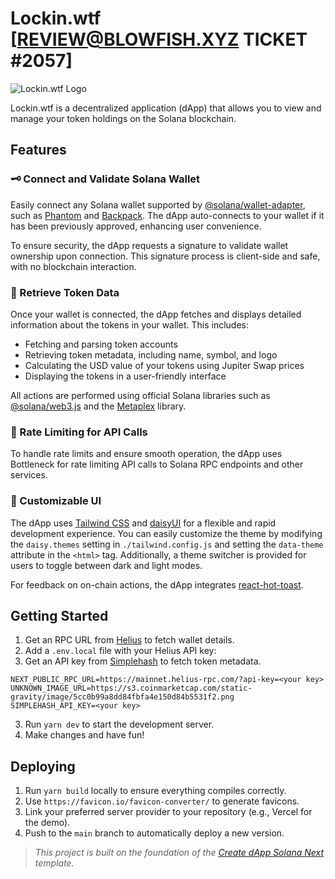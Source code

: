 # Lockin.wtf [REVIEW@BLOWFISH.XYZ TICKET #2057]

![Lockin.wtf Logo](https://ipfs.io/ipfs/Qmc2SJQW4K7UYYVLdoKSf4cGVZbuFGTF4dZiAdRtivNkpX)

Lockin.wtf is a decentralized application (dApp) that allows you to view and manage your token holdings on the Solana blockchain.

## Features

### **🗝️ Connect and Validate Solana Wallet**

Easily connect any Solana wallet supported by [@solana/wallet-adapter](https://github.com/solana-labs/wallet-adapter), such as [Phantom](https://phantom.app/) and [Backpack](https://www.backpack.app/). The dApp auto-connects to your wallet if it has been previously approved, enhancing user convenience.

To ensure security, the dApp requests a signature to validate wallet ownership upon connection. This signature process is client-side and safe, with no blockchain interaction.

### **🔗 Retrieve Token Data**

Once your wallet is connected, the dApp fetches and displays detailed information about the tokens in your wallet. This includes:

- Fetching and parsing token accounts
- Retrieving token metadata, including name, symbol, and logo
- Calculating the USD value of your tokens using Jupiter Swap prices
- Displaying the tokens in a user-friendly interface

All actions are performed using official Solana libraries such as [@solana/web3.js](https://solana-labs.github.io/solana-web3.js/) and the [Metaplex](https://github.com/metaplex-foundation/js) library.

### **🔌 Rate Limiting for API Calls**

To handle rate limits and ensure smooth operation, the dApp uses Bottleneck for rate limiting API calls to Solana RPC endpoints and other services.

### **🎨 Customizable UI**

The dApp uses [Tailwind CSS](https://tailwindcss.com/) and [daisyUI](https://daisyui.com/) for a flexible and rapid development experience. You can easily customize the theme by modifying the `daisy.themes` setting in `./tailwind.config.js` and setting the `data-theme` attribute in the `<html>` tag. Additionally, a theme switcher is provided for users to toggle between dark and light modes.

For feedback on on-chain actions, the dApp integrates [react-hot-toast](https://react-hot-toast.com/).

## Getting Started

1. Get an RPC URL from [Helius](https://helius.xyz/) to fetch wallet details.
2. Add a `.env.local` file with your Helius API key:
3. Get an API key from [Simplehash](https://simplehash.com/) to fetch token metadata.

```
NEXT_PUBLIC_RPC_URL=https://mainnet.helius-rpc.com/?api-key=<your key>
UNKNOWN_IMAGE_URL=https://s3.coinmarketcap.com/static-gravity/image/5cc0b99a8dd84fbfa4e150d84b5531f2.png
SIMPLEHASH_API_KEY=<your key>
```

3. Run `yarn dev` to start the development server.
4. Make changes and have fun!

## Deploying

1. Run `yarn build` locally to ensure everything compiles correctly.
2. Use `https://favicon.io/favicon-converter/` to generate favicons.
3. Link your preferred server provider to your repository (e.g., Vercel for the demo).
4. Push to the `main` branch to automatically deploy a new version.

> _This project is built on the foundation of the [Create dApp Solana Next](https://github.com/thuglabs/create-dapp-solana-nextjs) template._